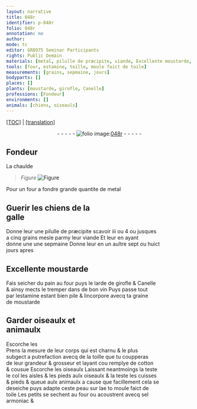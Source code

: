 ```yaml
---
layout: narrative
title: 048r
identifier: p-048r
folio: 048r
annotation: no
author:
mode: tc
editor: GR8975 Seminar Participants
rights: Public Domain
materials: [metal, pilulle de præcipite, viande, Excellente moustarde, pain, larde de girofle, Canelle, bon vin, estamine, graine de moustarde, toille, cotton, peau, toile, sel armoniac]
tools: [four, estamine, toille, moule faict de toile]
measurements: [grains, sepmaine, jours]
bodyparts: []
places: []
plants: [moustarde, girofle, Canelle]
professions: [Fondeur]
environments: []
animals: [chiens, oiseaulx]
---
```


 <p><a href="{{ site.baseurl }}/diplomatic/">[TOC]</a> | <a href="{{ site.baseurl }}/texts/p-048r_tl/" target="_blank">[translation]</a></p><div class="folio" align="center">- - - - - <a href="http://gallica.bnf.fr/ark:/12148/btv1b10500001g/f101.image" target="_blank"><img src="https://cu-mkp.github.io/2017-workshop-edition/assets/photo-icon.png" alt="folio image: " style="display:inline-block; margin-bottom:-3px;"/>048r</a> - - - - - </div>  
  

## <span class="pro">Fondeur</span>

 
La chaulde<br/>
 
> *Figure*
> <a href="https://drive.google.com/open?id=0B9-oNrvWdlO5YXhXTUJpMk44eTQ" target="_blank"><img src="https://cu-mkp.github.io/GR8975-edition/assets/photo-icon.png" alt="Figure" style="display:inline-block; margin-bottom:-3px;"/></a>
 
Pour un <span class="tl">four</span> a fondre grande quantite de <span class="m">metal</span>
 
 
  

## Guerir les <span class="al">chiens</span> de la<br/> galle

 
Donne leur une <span class="m">pilulle de præcipite</span> scavoir iii ou 4 ou jusques<br/> a cinq <span class="ms">grains</span> mesle parmy leur <span class="m">viande</span> Et leur en ayant<br/> donne une une <span class="ms"><span class="tmp">sepmaine</span></span> Donne leur en un aultre sept ou huict<br/> <span class="ms"><span class="tmp">jours</span></span> apres
 
 
  

## <span class="m">Excellente <span class="pa">moustarde</span></span>

 
Fais seicher du <span class="m">pain</span> au <span class="tl">four</span> puys le <span class="m">larde de <span class="pa">girofle</span></span> & <span class="m"><span class="pa">Canelle</span></span><br/> & ainsy mects le tremper dans de <span class="m">bon vin</span> Puys passe tout<br/> par l<span class="tl"><span class="m">estamine</span></span> estant bien pile & lincorpore avecq ta <span class="m">graine<br/> de <span class="pa">moustarde</span></span>
 
 
  

## Garder <span class="al">oiseaulx</span> et<br/> animaulx

 
<span class="del">Escorche les</span><br/> Prens la mesure de leur corps qui est charnu & le plus<br/> subgect a putrefaction avecq de la <span class="tl"><span class="m">toille</span></span> que tu coupperas<br/> de leur grandeur & grosseur et layant <span class="del">cou</span> remplye de <span class="m">cotton</span><br/> & cousue Escorche les <span class="del"><span class="al">oiseaulx</span></span> Laissant neantmoings la teste<br/> le col les aisles & les pieds aulx <span class="al">oiseaulx</span> & la teste les cuisses<br/> & pieds & queue aulx animaulx a cause que facillem<span class="exp">ent</span> cela se<br/> deseiche puys adapte ceste <span class="m">peau</span> sur l<span class="del">a</span>e <span class="del">to</span> <span class="tl">moule faict de<br/> <span class="m">toile</span></span> Les petits se sechent au <span class="tl">four</span> ou acoustrent avecq <span class="m">sel<br/> armoniac</span> & <span class="m"><span class="ill"></span></span>
 
 